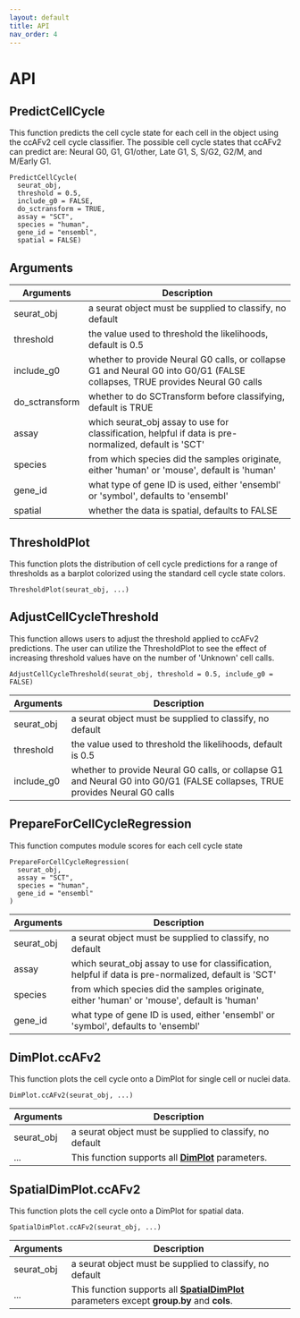 ```yaml
---
layout: default
title: API
nav_order: 4
---
```

# API

## PredictCellCycle

This function predicts the cell cycle state for each cell in the object
using the ccAFv2 cell cycle classifier. The possible cell cycle states
that ccAFv2 can predict are: Neural G0, G1, G1/other, Late G1, S, S/G2,
G2/M, and M/Early G1.

```         
PredictCellCycle(
  seurat_obj,
  threshold = 0.5,
  include_g0 = FALSE,
  do_sctransform = TRUE,
  assay = "SCT",
  species = "human",
  gene_id = "ensembl",
  spatial = FALSE)
```

## Arguments

| Arguments      | Description                                                                                                                 |
|------------------------------------|------------------------------------|
| seurat_obj     | a seurat object must be supplied to classify, no default                                                                    |
| threshold      | the value used to threshold the likelihoods, default is 0.5                                                                 |
| include_g0     | whether to provide Neural G0 calls, or collapse G1 and Neural G0 into G0/G1 (FALSE collapses, TRUE provides Neural G0 calls |
| do_sctransform | whether to do SCTransform before classifying, default is TRUE                                                               |
| assay          | which seurat_obj assay to use for classification, helpful if data is pre-normalized, default is 'SCT'                       |
| species        | from which species did the samples originate, either 'human' or 'mouse', default is 'human'                                 |
| gene_id        | what type of gene ID is used, either 'ensembl' or 'symbol', defaults to 'ensembl'                                           |
| spatial        | whether the data is spatial, defaults to FALSE                                                                              |

## ThresholdPlot

This function plots the distribution of cell cycle predictions for a
range of thresholds as a barplot colorized using the standard cell cycle
state colors.

```         
ThresholdPlot(seurat_obj, ...)
```

## AdjustCellCycleThreshold

This function allows users to adjust the threshold applied to ccAFv2
predictions. The user can utilize the ThresholdPlot to see the effect of
increasing threshold values have on the number of 'Unknown' cell calls.

```         
AdjustCellCycleThreshold(seurat_obj, threshold = 0.5, include_g0 = FALSE)
```
| Arguments      | Description                                                                                                                 |
|------------------------------------|------------------------------------|
| seurat_obj     | a seurat object must be supplied to classify, no default                                                                    |
| threshold      | the value used to threshold the likelihoods, default is 0.5                                                                 |
| include_g0     | whether to provide Neural G0 calls, or collapse G1 and Neural G0 into G0/G1 (FALSE collapses, TRUE provides Neural G0 calls |

## PrepareForCellCycleRegression

This function computes module scores for each cell cycle state

```         
PrepareForCellCycleRegression(
  seurat_obj,
  assay = "SCT",
  species = "human",
  gene_id = "ensembl"
)
```
| Arguments      | Description                                                                                                                 |
|------------------------------------|------------------------------------|
| seurat_obj     | a seurat object must be supplied to classify, no default                                                                    |
| assay          | which seurat_obj assay to use for classification, helpful if data is pre-normalized, default is 'SCT'                       |
| species        | from which species did the samples originate, either 'human' or 'mouse', default is 'human'                                 |
| gene_id        | what type of gene ID is used, either 'ensembl' or 'symbol', defaults to 'ensembl'                                           |

## DimPlot.ccAFv2

This function plots the cell cycle onto a DimPlot for single cell or
nuclei data.

```         
DimPlot.ccAFv2(seurat_obj, ...)
```
| Arguments      | Description                                                                                                                 |
|------------------------------------|------------------------------------|
| seurat_obj     | a seurat object must be supplied to classify, no default                                                                    |
| ...     | This function supports all [**DimPlot**](https://satijalab.org/seurat/reference/dimplot) parameters.                                                                   |

## SpatialDimPlot.ccAFv2

This function plots the cell cycle onto a DimPlot for spatial data.

```         
SpatialDimPlot.ccAFv2(seurat_obj, ...)
```
| Arguments      | Description                                                                                                                 |
|------------------------------------|------------------------------------|
| seurat_obj     | a seurat object must be supplied to classify, no default                                                                    |
| ...     | This function supports all [**SpatialDimPlot**](https://satijalab.org/seurat/reference/spatialplot) parameters except **group.by** and **cols**.                                                                   |


